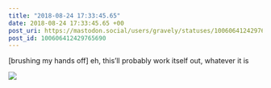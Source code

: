 ```yaml
---
title: "2018-08-24 17:33:45.65"
date: 2018-08-24 17:33:45.65 +00
post_uri: https://mastodon.social/users/gravely/statuses/100606412429765690
post_id: 100606412429765690
---
```

[brushing my hands off] eh, this’ll probably work itself out, whatever it is


![](/images/5750753.jpeg)

